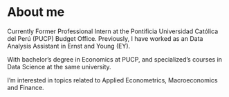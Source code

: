 # About me
Currently Former Professional Intern at the Pontificia Universidad Católica del Perú (PUCP) Budget Office. Previously, I have worked 
as an Data Analysis Assistant in Ernst and Young (EY). 

With bachelor’s degree in Economics at PUCP, and specialized’s courses in Data Science at the same university. 

I’m interested in topics related to Applied Econometrics, Macroeconomics and Finance.
